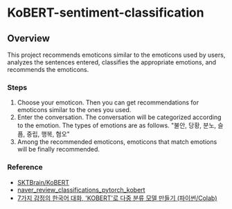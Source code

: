 # KoBERT-sentiment-classification

## Overview

This project recommends emoticons similar to the emoticons used by users, analyzes the sentences entered, classifies the appropriate emotions, and recommends the emoticons.

### Steps

1. Choose your emoticon. Then you can get recommendations for emoticons similar to the ones you used.
2. Enter the conversation. The conversation will be categorized according to the emotion. The types of emotions are as follows. "불안, 당황, 분노, 슬픔, 중립, 행복, 혐오"
3. Among the recommended emoticons, emoticons that match emotions will be finally recommended.

### Reference

- [SKTBrain/KoBERT](https://github.com/SKTBrain/KoBERT)
- [naver_review_classifications_pytorch_kobert](https://colab.research.google.com/github/SKTBrain/KoBERT/blob/master/scripts/NSMC/naver_review_classifications_pytorch_kobert.ipynb)
- [7가지 감정의 한국어 대화, 'KOBERT'로  다중 분류 모델 만들기 (파이썬/Colab)](https://dinolabs.tistory.com/271?category=1203530)
